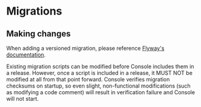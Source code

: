 <!--
Copyright 2024 Logan Magee

SPDX-License-Identifier: AGPL-3.0-only
-->

# Migrations

## Making changes

When adding a versioned migration, please reference [Flyway's documentation].

Existing migration scripts can be modified before Console includes them in a release. However, once
a script is included in a release, it MUST NOT be modified at all from that point forward. Console
verifies migration checksums on startup, so even slight, non-functional modifications (such as
modifying a code comment) will result in verification failure and Console will not start.

[Flyway's documentation]: https://documentation.red-gate.com/fd/migrations-184127470.html
